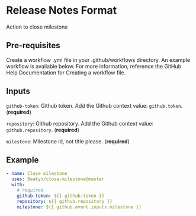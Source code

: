 # Release Notes Format

Action to close milestone

## Pre-requisites

Create a workflow .yml file in your .github/workflows directory. An example workflow is available below. For more information, reference the GitHub Help Documentation for Creating a workflow file.

## Inputs

`github-token`: Github token. Add the Github context value: `github.token`. (**required**)

`repository`: Github repository. Add the Github context value: `github.repository`. (**required**)

`milestone`: Milestone id, not title please. (**required**)

## Example

```yaml
- name: Close milestone
  uses: Beakyn/close-milestone@master
  with:
    # required
    github-token: ${{ github.token }}
    repository: ${{ github.repository }}
    milestone: ${{ github.event.inputs.milestone }}
```
